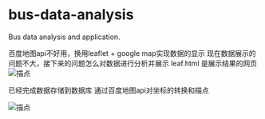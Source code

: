 # bus-data-analysis
Bus data analysis and application.

百度地图api不好用，换用leaflet + google map实现数据的显示
现在数据展示的问题不大，接下来的问题怎么对数据进行分析并展示
leaf.html 是展示结果的网页
![描点](http://ww1.sinaimg.cn/large/d26395f3gy1frc3bhy28vj20z80qsu0x.jpg)




已经完成数据存储到数据库
通过百度地图api对坐标的转换和描点

![描点](http://wx2.sinaimg.cn/mw690/d26395f3gy1fr42u0vmbjj20f70bmdjw.jpg "")